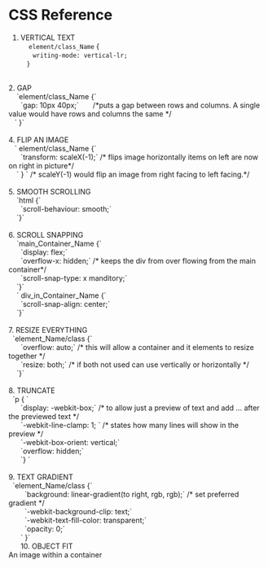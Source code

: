 # CSS Reference<br>
1. VERTICAL TEXT<br>
&nbsp; &nbsp; `element/class_Name` {<br>
&nbsp; &nbsp; &nbsp; `writing-mode: vertical-lr;`<br>
&nbsp; &nbsp;` } ` <br>
<br>
2. GAP<br>
&nbsp; &nbsp; `element/class_Name {`<br>
&nbsp; &nbsp; &nbsp; `gap: 10px 40px;`
&nbsp; &nbsp; &nbsp; /*puts a gap between rows and columns. A single value would have rows and columns the same */<br>
&nbsp; &nbsp;` }`<br>
<br>
4. FLIP AN IMAGE<br>
&nbsp; &nbsp;` element/class_Name {`<br>
&nbsp; &nbsp; &nbsp; `transform: scaleX(-1);` /* flips image horizontally items on left are now on right in picture*/<br>
&nbsp; &nbsp;    ` } `              /* scaleY(-1) would flip an image from right facing to left facing.*/<br>
<br>
5. SMOOTH SCROLLING<br>
&nbsp; &nbsp; `html {`<br>
&nbsp; &nbsp; &nbsp; `scroll-behaviour: smooth;`<br>
&nbsp; &nbsp; `}`<br>
<br>
6. SCROLL SNAPPING<br>
&nbsp; &nbsp; `main_Container_Name {`<br>
&nbsp; &nbsp; &nbsp; `display: flex;`<br>
&nbsp; &nbsp; &nbsp; `overflow-x: hidden;` /* keeps the div from over flowing from the main container*/<br>
&nbsp; &nbsp; &nbsp;  `scroll-snap-type: x manditory;`<br>
&nbsp; &nbsp; `}` <br>
&nbsp; &nbsp; ` div_in_Container_Name {`<br>
&nbsp; &nbsp; &nbsp;  `scroll-snap-align: center;`<br>
&nbsp; &nbsp; `}`<br>
<br>
7. RESIZE EVERYTHING<br>
&nbsp; `element_Name/class {`<br>
&nbsp; &nbsp; &nbsp; `overflow: auto;`    /* this will allow a container and it elements to resize together */<br>
&nbsp; &nbsp; &nbsp; `resize: both;`      /* if both not used can use vertically or horizontally */<br>
&nbsp; &nbsp; `}`<br>
<br>
8. TRUNCATE<br>
&nbsp; `p { `<br>
&nbsp; &nbsp; &nbsp; `display: -webkit-box;` /* to allow just a preview of text and add ... after the previewed text */ <br>
&nbsp; &nbsp; &nbsp; `-webkit-line-clamp: 1; ` /* states how many lines will show in the preview */ <br>
&nbsp; &nbsp; &nbsp; `-webkit-box-orient: vertical;` <br>
&nbsp; &nbsp; &nbsp; `overflow: hidden;`<br>
&nbsp; &nbsp; &nbsp; `} `<br>
<br>
9. TEXT GRADIENT<br>
&nbsp; `element_Name/class {`<br>
&nbsp; &nbsp; &nbsp; &nbsp; `background: linear-gradient(to right, rgb, rgb);` /* set preferred gradient */<br>
&nbsp; &nbsp; &nbsp; &nbsp; `-webkit-background-clip: text;` <br>
&nbsp; &nbsp; &nbsp; &nbsp; `-webkit-text-fill-color: transparent;` <br>
&nbsp; &nbsp; &nbsp; &nbsp; `opacity: 0;` <br>
&nbsp; &nbsp; &nbsp;  ` }` <br>
&nbsp; &nbsp; &nbsp;
10. OBJECT FIT <br>
An image within a container <br>
&nbsp; &nbsp; &nbsp;
     

